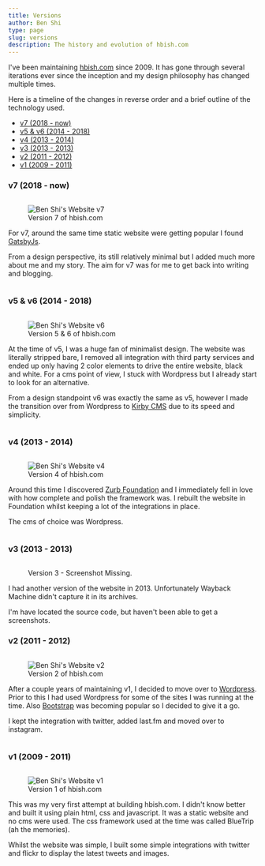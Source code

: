 ```yaml
---
title: Versions
author: Ben Shi
type: page
slug: versions
description: The history and evolution of hbish.com
---
```


I've been maintaining [hbish.com](https://hbish.com/) since 2009. It has gone through several iterations ever since
 the inception and my design philosophy has changed multiple times.

Here is a timeline of the changes in reverse order and a brief outline of the technology used.

- [v7 (2018 - now)](#v7-2018---now)
- [v5 & v6 (2014 - 2018)](#v5--v6-2014---2018)
- [v4 (2013 - 2014)](#v4-2013---2014)
- [v3 (2013 - 2013)](#v3-2013---2013)
- [v2 (2011 - 2012)](#v2-2011---2012)
- [v1 (2009 - 2011)](#v1-2009---2011)

### v7 (2018 - now)

<div style="display: inline-block">
<figure class="float-right" >
	<img src="/media/hbish-v7.png" alt="Ben Shi's Website v7">
	<figcaption>Version 7 of hbish.com</figcaption>
</figure>

For v7, around the same time static website were getting popular I found [GatsbyJs](https://www.gatsbyjs.org/).

From a design perspective, its still relatively minimal but I added much more about me and my story. The aim for v7
 was for me to get back into writing and blogging.

</div>

### v5 & v6 (2014 - 2018)

<div style="display: inline-block">
<figure class="float-right" >
	<img src="/media/hbish-v6.png" alt="Ben Shi's Website v6">
	<figcaption>Version 5 & 6 of hbish.com</figcaption>
</figure>

At the time of v5, I was a huge fan of minimalist design. The website was literally stripped bare, I removed all
 integration with third party services and ended up only having 2 color elements to drive the entire website, black and
  white. For a cms point of view, I stuck with Wordpress but I already start to look for an alternative.

From a design standpoint v6 was exactly the same as v5, however I made the transition over from Wordpress to
[Kirby CMS](https://getkirby.com/) due to its speed and simplicity.

</div>

### v4 (2013 - 2014)

<div style="display: inline-block">
<figure class="float-right" >
	<img src="/media/hbish-v4.png" alt="Ben Shi's Website v4">
	<figcaption>Version 4 of hbish.com</figcaption>
</figure>

Around this time I discovered [Zurb Foundation](https://get.foundation/) and I immediately fell in love
 with how complete and polish the framework was.  I rebuilt the website in Foundation whilst keeping a lot of the
  integrations in place.

The cms of choice was Wordpress.

</div>

### v3 (2013 - 2013)

<div style="display: inline-block">
<figure class="float-right" >
	<figcaption>Version 3 - Screenshot Missing.</figcaption>
</figure>

I had another version of the website in 2013. Unfortunately Wayback Machine didn't capture it in its archives.

I'm have located the source code, but haven't been able to get a screenshots.

### v2 (2011 - 2012)

<div style="display: inline-block">
<figure class="float-right" >
	<img src="/media/hbish-v2.png" alt="Ben Shi's Website v2">
	<figcaption>Version 2 of hbish.com</figcaption>
</figure>

After a couple years of maintaining v1, I decided to move over to [Wordpress](https://wordpress.com/). Prior to this
 I had used Wordpress for some of the sites I was running at the time. Also [Bootstrap](https://getbootstrap.com/)
  was becoming popular so I decided to give it a go.

I kept the integration with twitter, added last.fm and moved over to instagram.

</div>

### v1 (2009 - 2011)

<div style="display: inline-block">
<figure class="float-right" >
	<img src="/media/hbish-v1.png" alt="Ben Shi's Website v1">
	<figcaption>Version 1 of hbish.com</figcaption>
</figure>

This was my very first attempt at building hbish.com. I didn't know better and built it using plain html, css and
 javascript. It was a static website and no cms were used. The css framework used at the time was called BlueTrip (ah
  the memories).

Whilst the website was simple, I built some simple integrations with twitter and flickr to display the latest tweets
 and images.

</div>

